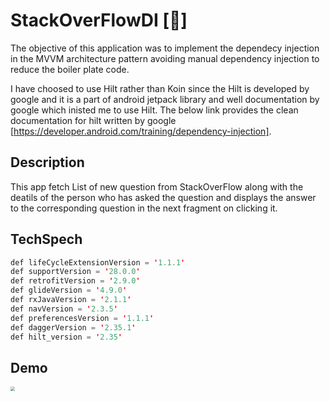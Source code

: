 # StackOverFlowDI [💉]



The objective  of this application was to implement the dependecy injection in the MVVM architecture pattern avoiding manual dependency injection to reduce the boiler plate code.



I have choosed to use Hilt rather than Koin since the Hilt is developed by google and it is a part of android jetpack library and well documentation by google which inisted me to use Hilt. The below link provides the clean documentation for hilt written by google [https://developer.android.com/training/dependency-injection].



## Description



This app fetch List of new question from StackOverFlow along with the deatils of the person who has asked the question and displays the answer to the corresponding question in the next fragment on clicking it.



## TechSpech



```kotlin
def lifeCycleExtensionVersion = '1.1.1'
def supportVersion = '28.0.0'
def retrofitVersion = '2.9.0'
def glideVersion = '4.9.0'
def rxJavaVersion = '2.1.1'
def navVersion = '2.3.5'
def preferencesVersion = '1.1.1'
def daggerVersion = '2.35.1'
def hilt_version = '2.35'
```





## Demo



<img src="https://user-images.githubusercontent.com/18009630/119644351-0d377780-be1d-11eb-9357-075187e9aeda.gif" style="zoom:45%;" />
